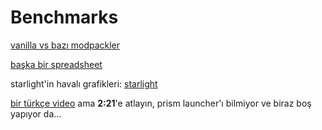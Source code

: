 # Benchmarks

[vanilla vs bazı modpackler](https://docs.google.com/spreadsheets/d/15WfKFxfkh29tuorVPxHktJjgtyqPGDHSLJfCoZ-VJnQ/edit#gid=604924243)

[başka bir spreadsheet](https://docs.google.com/spreadsheets/d/1YkhglR4sQMwGggS_--6eQb-0-9-Ta0PWPgZcZ073pSY/edit#gid=1297715681)

starlight'in havalı grafikleri: [starlight](https://modrinth.com/mod/starlight)

[bir türkçe video](https://www.youtube.com/watch?v=Vj7S5_4Rkfg) ama **2:21**'e atlayın, prism launcher'ı bilmiyor ve biraz boş yapıyor da...